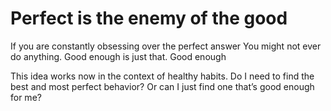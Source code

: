 # Perfect is the enemy of the good

If you are constantly obsessing over the perfect answer
You might not ever do anything.
Good enough is just that. Good enough

This idea works now in the context of healthy habits.
Do I need to find the best and most perfect behavior?
Or can I just find one that’s good enough for me?
